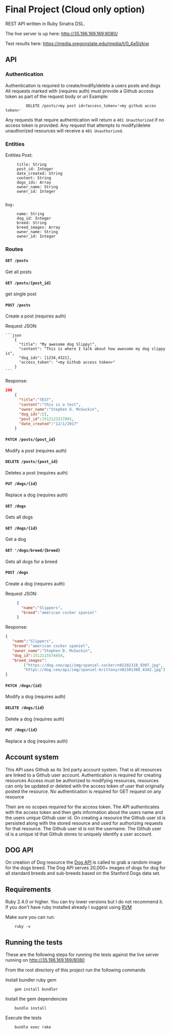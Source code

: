 # Final Project (Cloud only option)
REST API written in Ruby Sinatra DSL.
 
 
 The live server is up here:    http://35.196.169.169:8080/ 
 
 Test results here:   https://media.oregonstate.edu/media/t/0_4a5lzkiw
 
 
 ## API
 
 ### Authentication
 Authentication is required to create/modify/delete a users posts and dogs
 All requests marked with (requires auth) must provide a Github access token as part of the request body or uri
 Example: 
             
             DELETE /posts/<my post id>?access_token='<my github acces token>'
             
 Any requests that require authentication will return a `401 Unauthorized` if no access token is provided.
 Any request that attempts to modify/delete unauthorized resources will receive a `401 Unauthorized`. 
             
 ### Entities
 Entities
     Post:
         
         title: String
         post_id: Integer
         date_created: String
         content: String
         dogs_ids: Array
         owner_name: String
         owner_id: Integer
   
    
    Dog:
        
         name: String
         dog_id: Integer
         breed: String
         breed_images: Array
         owner_name: String
         owner_id: Integer
         
 ### Routes
 
 #### `GET /posts`
 
 Get all posts 
 
 #### `GET /posts/{post_id}` 
 
 get single post
           
 #### `POST /posts`
 
 Create a post (requires auth)
 
 Request JSON: 
 
    ```json
        { 
          "title": "My awesome dog Slippy!",
          "content": "This is where I talk about how awesome my dog slippy is", 
          "dog_ids": [1234,4321],
          "access_token": "<my Github access token>"
        }
    ```
    
 Response:
 
 ```json
 200
     {
       "title":"TEST",
       "content":"this is a test",
       "owner_name":"Stephen D. McGuckin",
       "dog_ids":[],
       "post_id":1512123217891,
       "date_created":"12/1/2017"
     }
 ```
  
 #### `PATCH /posts/{post_id}`
 Modify a post  (requires auth)
 
 #### `DELETE /posts/{post_id}`
 Deletes a post (requires auth) 
 
  #### `PUT /dogs/{id}`
  Replace a dog (requires auth) 
 
 #### `GET /dogs`
 Gets all dogs
 
 #### `GET /dogs/{id}`
 Get a dog
 
 #### `GET '/dogs/breed/{breed}`
 Gets all dogs for a breed
 
 #### `POST /dogs`  
 
 Create a dog (requires auth) 
    
 Request JSON: 
 ```json
      {
        "name":"Slippers",
        "breed":"american cocker spaniel"
      } 
 ```    
 Response:
 ```json
 {
    "name":"Slippers",
    "breed":"american cocker spaniel",
    "owner_name":"Stephen D. McGuckin",
    "dog_id":1512115574454,
    "breed_images":
         ["https://dog.ceo/api/img/spaniel-cocker/n02102318_9307.jpg",
         "https://dog.ceo/api/img/spaniel-brittany/n02101388_4342.jpg"]
 }
 ```
 
 #### `PATCH /dogs/{id}`
 Modify a dog (requires auth)
         
 #### `DELETE /dogs/{id}` 
 Delete a dog (requires auth)
 
 #### `PUT /dogs/{id}`
 Replace a dog (requires auth) 

    
## Account system
This API uses Github as its 3rd party account system. That is all resources are linked to a Github user account. 
Authentication is required for creating resources 
Access must be authorized to modifying resources, resources can only be updated or deleted with the access token of
user that originally posted the resource. 
No authentication is required for GET request on any resource

Their are no scopes required for the access token. The API authenticates with the access token and then gets 
information about the users name and the users unique Github user id. On creating a resource the Github user id is persisted along with the stored 
resource and used for authorizing requests for that resource. The Github user id is not the username. The Github user id
is a unique id that Github stores to uniquely identify a user account.

## DOG API

On creation of Dog resource the [Dog API](https://dog.ceo/dog-api/about.php) is called to grab a random image for the
 dogs breed. The Dog API serves 20,000+ images of dogs for dog for all standard breeds and sub-breeds based on the Stanford Dogs 
data set. 


## Requirements

Ruby 2.4.0 or higher. You can try lower versions but I do not recommend it. If you don't have ruby installed already
I suggest using [RVM](https://rvm.io/rvm/install)

Make sure you can run:

        ruby -v

## Running the tests

These are the following steps for running the tests against the live server running on http://35.196.169.169/8080

From the root directory of this project run the following commands

Install bundler ruby gem
        
        gem install bundler
        
Install the gem dependencies

        bundle install
        
Execute the tests

        bundle exec rake




